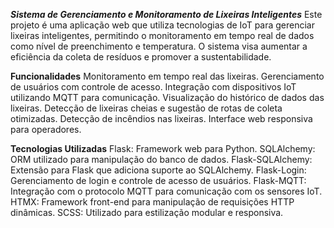 ***Sistema de Gerenciamento e Monitoramento de Lixeiras Inteligentes***
Este projeto é uma aplicação web que utiliza tecnologias de IoT para gerenciar lixeiras inteligentes, permitindo o monitoramento em tempo real de dados como nível de preenchimento e temperatura. O sistema visa aumentar a eficiência da coleta de resíduos e promover a sustentabilidade.

**Funcionalidades**
Monitoramento em tempo real das lixeiras.
Gerenciamento de usuários com controle de acesso.
Integração com dispositivos IoT utilizando MQTT para comunicação.
Visualização do histórico de dados das lixeiras.
Detecção de lixeiras cheias e sugestão de rotas de coleta otimizadas.
Detecção de incêndios nas lixeiras.
Interface web responsiva para operadores.

**Tecnologias Utilizadas**
Flask: Framework web para Python.
SQLAlchemy: ORM utilizado para manipulação do banco de dados.
Flask-SQLAlchemy: Extensão para Flask que adiciona suporte ao SQLAlchemy.
Flask-Login: Gerenciamento de login e controle de acesso de usuários.
Flask-MQTT: Integração com o protocolo MQTT para comunicação com os sensores IoT.
HTMX: Framework front-end para manipulação de requisições HTTP dinâmicas.
SCSS: Utilizado para estilização modular e responsiva.
